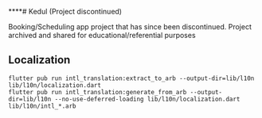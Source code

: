 ****# Kedul (Project discontinued)

Booking/Scheduling app project that has since been discontinued. Project archived and shared for educational/referential purposes

## Localization

```zshrc
flutter pub run intl_translation:extract_to_arb --output-dir=lib/l10n lib/l10n/localization.dart
flutter pub run intl_translation:generate_from_arb --output-dir=lib/l10n --no-use-deferred-loading lib/l10n/localization.dart lib/l10n/intl_*.arb
```

